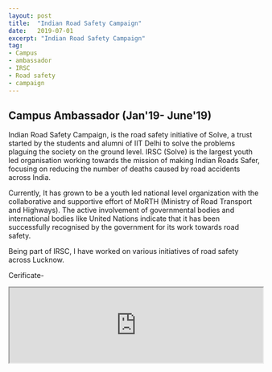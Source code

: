 ```yaml
---
layout: post
title:  "Indian Road Safety Campaign"
date:   2019-07-01
excerpt: "Indian Road Safety Campaign"
tag:
- Campus
- ambassador
- IRSC
- Road safety
- campaign
---
```


## Campus Ambassador (Jan'19- June'19)

Indian Road Safety Campaign, is the road safety initiative of Solve, a trust started by the students and alumni of IIT Delhi to solve the problems plaguing the society on the ground level. IRSC (Solve) is the largest youth led organisation working towards the mission of making Indian Roads Safer, focusing on reducing the number of deaths caused by road accidents across India.

Currently, It has grown to be a youth led national level organization with the collaborative and supportive effort of MoRTH (Ministry of Road Transport and Highways). The active involvement of governmental bodies and international bodies like United Nations indicate that it has been successfully recognised by the government for its work towards road safety.

Being part of IRSC, I have worked on various initiatives of road safety across Lucknow.



Cerificate-
<iframe src="https://drive.google.com/file/d/10qGewbj1MTrZdZ0F1TihFG5N6L3F_EYt/preview" width="100%" height="auto"></iframe>
